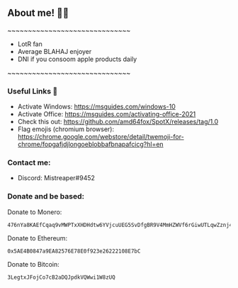 
## About me! 🏳️‍⚧️
\~~~~~~~~~~~~~~~~~~~~~~~~~~~~~~
- LotR fan
- Average BLAHAJ enjoyer
- DNI if you consoom apple products daily

\~~~~~~~~~~~~~~~~~~~~~~~~~~~~~~


### Useful Links 🚀
- Activate Windows: https://msguides.com/windows-10
- Activate Office: https://msguides.com/activating-office-2021
- Check this out: https://github.com/amd64fox/SpotX/releases/tag/1.0 
- Flag emojis (chromium browser): https://chrome.google.com/webstore/detail/twemoji-for-chrome/fopgafjdjlongoeblobbafbnapafcicg?hl=en 



### Contact me:
- Discord: Mistreaper#9452

### Donate and be based:
Donate to Monero:
```
476nYa8KAEfCqaq9vMWPTxXHDHdtw6YVjcuUEG5SvDfgBR9V4MmHZWVf6rGiwUTLqwZznj4vx4QvALPj1v7ZEkDgPK8bZBi
```

Donate to Ethereum:
```
0x5AE4B0847a9EA82576E78E0f923e26222108E7bC
```

Donate to Bitcoin:
```
3LegtxJFojCo7cB2aDQJpdkVQWwi1W8zUQ
```

<!---
Mistreaper/Mistreaper is a ✨ special ✨ repository because its `README.md` (this file) appears on your GitHub profile.
You can click the Preview link to take a look at your changes.
--->
